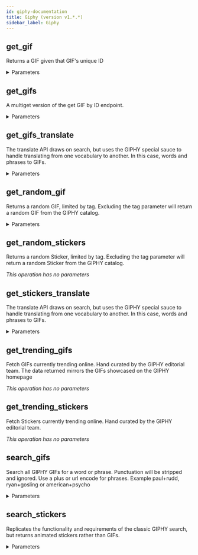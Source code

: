 ```yaml
---
id: giphy-documentation
title: Giphy (version v1.*.*)
sidebar_label: Giphy
---
```


## get_gif

Returns a GIF given that GIF's unique ID

<details><summary>Parameters</summary>

#### gif-id (required)

**Type:** string

</details>

## get_gifs

A multiget version of the get GIF by ID endpoint.

<details><summary>Parameters</summary>

#### ids

comma-separated string of ids

**Type:** string

</details>

## get_gifs_translate

The translate API draws on search, but uses the GIPHY special sauce to handle translating from one vocabulary to another. In this case, words and phrases to GIFs.

<details><summary>Parameters</summary>

#### s (required)

Search term

**Type:** string

</details>

## get_random_gif

Returns a random GIF, limited by tag. Excluding the tag parameter will return a random GIF from the GIPHY catalog.

<details><summary>Parameters</summary>

#### tag

**Type:** string

</details>

## get_random_stickers

Returns a random Sticker, limited by tag. Excluding the tag parameter will return a random Sticker from the GIPHY catalog.

*This operation has no parameters*

## get_stickers_translate

The translate API draws on search, but uses the GIPHY special sauce to handle translating from one vocabulary to another. In this case, words and phrases to GIFs.

<details><summary>Parameters</summary>

#### s (required)

search term

**Type:** string

</details>

## get_trending_gifs

Fetch GIFs currently trending online. Hand curated by the GIPHY editorial team. The data returned mirrors the GIFs showcased on the GIPHY homepage

*This operation has no parameters*

## get_trending_stickers

Fetch Stickers currently trending online. Hand curated by the GIPHY editorial team.

*This operation has no parameters*

## search_gifs

Search all GIPHY GIFs for a word or phrase. Punctuation will be stripped and ignored. Use a plus or url encode for phrases. Example paul+rudd, ryan+gosling or american+psycho

<details><summary>Parameters</summary>

#### q

**Type:** string

</details>

## search_stickers

Replicates the functionality and requirements of the classic GIPHY search, but returns animated stickers rather than GIFs.

<details><summary>Parameters</summary>

#### q

**Type:** string

</details>

